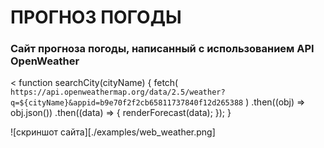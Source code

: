 # ПРОГНОЗ ПОГОДЫ
### Сайт прогноза погоды, написанный с использованием API OpenWeather
<
function searchCity(cityName) {
  fetch(
    `https://api.openweathermap.org/data/2.5/weather?q=${cityName}&appid=b9e70f2f2cb65811737840f12d265388`
  )
    .then((obj) => obj.json())
    .then((data) => {
      renderForecast(data);
    });
}
>

![скриншот сайта][./examples/web_weather.png]

